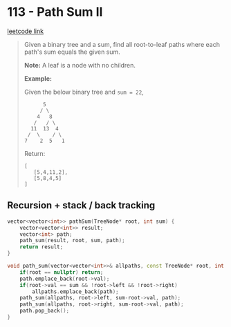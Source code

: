 # 113 - Path Sum II

[leetcode link](https://leetcode.com/problems/path-sum-ii/)

> Given a binary tree and a sum, find all root-to-leaf paths where each path's sum equals the given sum.
>
> **Note:** A leaf is a node with no children.
>
> **Example:**
>
> Given the below binary tree and `sum = 22`,
>
> ```
>       5
>      / \
>     4   8
>    /   / \
>   11  13  4
>  /  \    / \
> 7    2  5   1
> ```
>
> Return:
>
> ```
> [
>    [5,4,11,2],
>    [5,8,4,5]
> ]
> ```

## Recursion + stack  / back tracking

```cpp
vector<vector<int>> pathSum(TreeNode* root, int sum) {
    vector<vector<int>> result;
    vector<int> path;
    path_sum(result, root, sum, path);
    return result;
}

void path_sum(vector<vector<int>>& allpaths, const TreeNode* root, int sum, vector<int>& path){
    if(root == nullptr) return;
    path.emplace_back(root->val);
    if(root->val == sum && !root->left && !root->right)
        allpaths.emplace_back(path);
    path_sum(allpaths, root->left, sum-root->val, path);
    path_sum(allpaths, root->right, sum-root->val, path);
    path.pop_back();
}
```